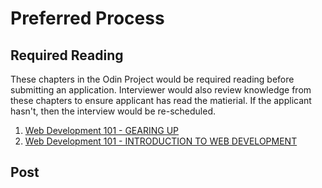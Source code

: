 # Preferred Process

## Required Reading

These chapters in the Odin Project would be required reading before submitting an application. Interviewer would also review knowledge from these chapters to ensure applicant has read the matierial. If the applicant hasn't, then the interview would be re-scheduled.

1. [Web Development 101 - GEARING UP](https://www.theodinproject.com/courses/web-development-101/lessons/gearing-up?ref=lnav)
1. [Web Development 101 - INTRODUCTION TO WEB DEVELOPMENT](https://www.theodinproject.com/courses/web-development-101/lessons/introduction-to-web-development)

## Post